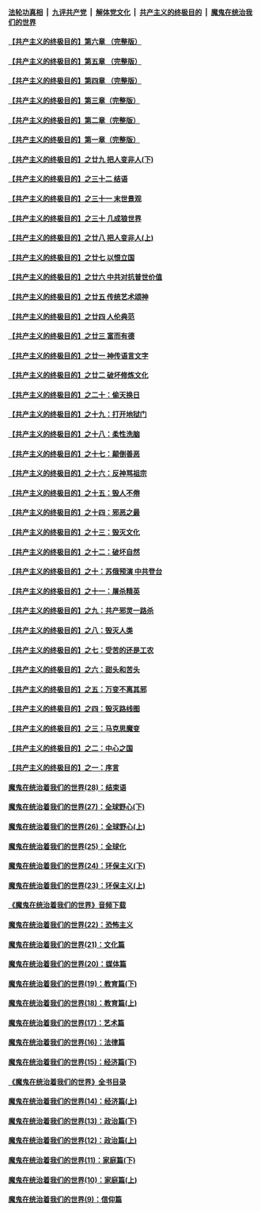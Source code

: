 ####  [法轮功真相](../../../../basic/blob/master/README.md?t=06010201) &nbsp;|&nbsp; [九评共产党](../../../../9ping.md/blob/master/README.md?t=06010201) &nbsp;|&nbsp; [解体党文化](../../../../jtdwh.md/blob/master/README.md?t=06010201)  &nbsp;|&nbsp; [共产主义的终极目的](../../../../gczydzjmd.md/blob/master/README.md?t=06010201) &nbsp;|&nbsp; [魔鬼在统治我们的世界](../../../../mgztzwmdsj.md/blob/master/README.md?t=06010201) 

#### [【共产主义的终极目的】第六章 （完整版）](../pages/nsc422/n11428913.md?t=06010201) 

#### [【共产主义的终极目的】第五章 （完整版）](../pages/nsc422/n11428912.md?t=06010201) 

#### [【共产主义的终极目的】第四章 （完整版）](../pages/nsc422/n11428907.md?t=06010201) 

#### [【共产主义的终极目的】第三章（完整版）](../pages/nsc422/n11428848.md?t=06010201) 

#### [【共产主义的终极目的】第二章（完整版）](../pages/nsc422/n11428831.md?t=06010201) 

#### [【共产主义的终极目的】第一章（完整版）](../pages/nsc422/n11417651.md?t=06010201) 

#### [【共产主义的终极目的】之廿九 把人变非人(下)](../pages/nsc422/n11344140.md?t=06010201) 

#### [【共产主义的终极目的】之三十二 结语](../pages/nsc422/n11360535.md?t=06010201) 

#### [【共产主义的终极目的】之三十一 末世景观](../pages/nsc422/n11351129.md?t=06010201) 

#### [【共产主义的终极目的】之三十 几成狼世界](../pages/nsc422/n11348280.md?t=06010201) 

#### [【共产主义的终极目的】之廿八 把人变非人(上)](../pages/nsc422/n11340492.md?t=06010201) 

#### [【共产主义的终极目的】之廿七 以恨立国](../pages/nsc422/n11336944.md?t=06010201) 

#### [【共产主义的终极目的】之廿六 中共对抗普世价值](../pages/nsc422/n11324785.md?t=06010201) 

#### [【共产主义的终极目的】之廿五 传统艺术颂神](../pages/nsc422/n11296396.md?t=06010201) 

#### [【共产主义的终极目的】之廿四 人伦典范](../pages/nsc422/n11296397.md?t=06010201) 

#### [【共产主义的终极目的】之廿三 富而有德](../pages/nsc422/n11283598.md?t=06010201) 

#### [【共产主义的终极目的】之廿一 神传语言文字](../pages/nsc422/n11263265.md?t=06010201) 

#### [【共产主义的终极目的】之廿二 破坏修炼文化](../pages/nsc422/n11245728.md?t=06010201) 

#### [【共产主义的终极目的】之二十：偷天换日](../pages/nsc422/n11238846.md?t=06010201) 

#### [【共产主义的终极目的】之十九：打开地狱门](../pages/nsc422/n11206376.md?t=06010201) 

#### [【共产主义的终极目的】之十八：柔性洗脑](../pages/nsc422/n11199994.md?t=06010201) 

#### [【共产主义的终极目的】之十七：颠倒善恶](../pages/nsc422/n11179782.md?t=06010201) 

#### [【共产主义的终极目的】之十六：反神骂祖宗](../pages/nsc422/n11166798.md?t=06010201) 

#### [【共产主义的终极目的】之十五：毁人不倦](../pages/nsc422/n11166792.md?t=06010201) 

#### [【共产主义的终极目的】之十四：邪恶之最](../pages/nsc422/n11150249.md?t=06010201) 

#### [【共产主义的终极目的】之十三：毁灭文化](../pages/nsc422/n11135227.md?t=06010201) 

#### [【共产主义的终极目的】之十二：破坏自然](../pages/nsc422/n11135214.md?t=06010201) 

#### [【共产主义的终极目的】之十：苏俄预演 中共登台](../pages/nsc422/n11118424.md?t=06010201) 

#### [【共产主义的终极目的】之十一：屠杀精英](../pages/nsc422/n11118442.md?t=06010201) 

#### [【共产主义的终极目的】之九：共产邪灵一路杀](../pages/nsc422/n11114139.md?t=06010201) 

#### [【共产主义的终极目的】之八：毁灭人类](../pages/nsc422/n11108503.md?t=06010201) 

#### [【共产主义的终极目的】之七：受苦的还是工农](../pages/nsc422/n11101809.md?t=06010201) 

#### [【共产主义的终极目的】之六：甜头和苦头](../pages/nsc422/n11096971.md?t=06010201) 

#### [【共产主义的终极目的】之五：万变不离其邪](../pages/nsc422/n11091285.md?t=06010201) 

#### [【共产主义的终极目的】之四：毁灭路线图](../pages/nsc422/n11086284.md?t=06010201) 

#### [【共产主义的终极目的】之三：马克思魔变](../pages/nsc422/n11061941.md?t=06010201) 

#### [【共产主义的终极目的】之二：中心之国](../pages/nsc422/n11047728.md?t=06010201) 

#### [【共产主义的终极目的】之一：序言](../pages/nsc422/n11086077.md?t=06010201) 

#### [魔鬼在统治着我们的世界(28)：结束语](../pages/nsc422/n10936246.md?t=06010201) 

#### [魔鬼在统治着我们的世界(27)：全球野心(下)](../pages/nsc422/n10928319.md?t=06010201) 

#### [魔鬼在统治着我们的世界(26)：全球野心(上)](../pages/nsc422/n10900318.md?t=06010201) 

#### [魔鬼在统治着我们的世界(25)：全球化](../pages/nsc422/n10788205.md?t=06010201) 

#### [魔鬼在统治着我们的世界(24)：环保主义(下)](../pages/nsc422/n10695307.md?t=06010201) 

#### [魔鬼在统治着我们的世界(23)：环保主义(上)](../pages/nsc422/n10688613.md?t=06010201) 

#### [《魔鬼在统治着我们的世界》音频下载](../pages/nsc422/n10635553.md?t=06010201) 

#### [魔鬼在统治着我们的世界(22)：恐怖主义](../pages/nsc422/n10614727.md?t=06010201) 

#### [魔鬼在统治着我们的世界(21)：文化篇](../pages/nsc422/n10597706.md?t=06010201) 

#### [魔鬼在统治着我们的世界(20)：媒体篇](../pages/nsc422/n10586579.md?t=06010201) 

#### [魔鬼在统治着我们的世界(19)：教育篇(下)](../pages/nsc422/n10564808.md?t=06010201) 

#### [魔鬼在统治着我们的世界(18)：教育篇(上)](../pages/nsc422/n10526970.md?t=06010201) 

#### [魔鬼在统治着我们的世界(17)：艺术篇](../pages/nsc422/n10499093.md?t=06010201) 

#### [魔鬼在统治着我们的世界(16)：法律篇](../pages/nsc422/n10485969.md?t=06010201) 

#### [魔鬼在统治着我们的世界(15)：经济篇(下)](../pages/nsc422/n10469975.md?t=06010201) 

#### [《魔鬼在统治着我们的世界》全书目录](../pages/nsc422/n10464261.md?t=06010201) 

#### [魔鬼在统治着我们的世界(14)：经济篇(上)](../pages/nsc422/n10457370.md?t=06010201) 

#### [魔鬼在统治着我们的世界(13)：政治篇(下)](../pages/nsc422/n10448270.md?t=06010201) 

#### [魔鬼在统治着我们的世界(12)：政治篇(上)](../pages/nsc422/n10444576.md?t=06010201) 

#### [魔鬼在统治着我们的世界(11)：家庭篇(下)](../pages/nsc422/n10440961.md?t=06010201) 

#### [魔鬼在统治着我们的世界(10)：家庭篇(上)](../pages/nsc422/n10435448.md?t=06010201) 

#### [魔鬼在统治着我们的世界(9)：信仰篇](../pages/nsc422/n10432159.md?t=06010201) 

